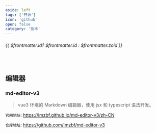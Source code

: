 ```yaml
---
aside: left
tags: ['开源']
icon: 'github'
open: false
category: '技术'
---
```

 
######  {{ $frontmatter.id? $frontmatter.id : $frontmatter.zoid }}

 
<br/>
 
## 编辑器

### md-editor-v3

> vue3 环境的 Markdown 编辑器，使用 jsx 和 typescript 语法开发。

`官网地址`: https://imzbf.github.io/md-editor-v3/zh-CN

`仓库地址`: https://github.com/imzbf/md-editor-v3